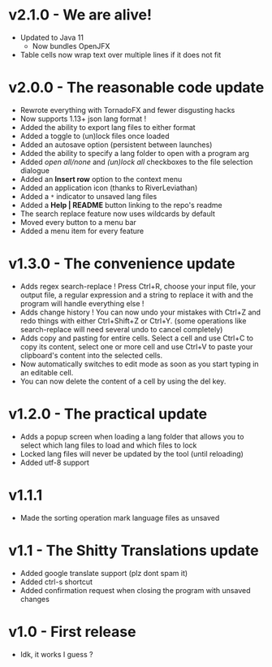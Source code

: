 # v2.1.0 - We are alive!
- Updated to Java 11
    - Now bundles OpenJFX
- Table cells now wrap text over multiple lines if it does not fit

# v2.0.0 - The reasonable code update

- Rewrote everything with TornadoFX and fewer disgusting hacks
- Now supports 1.13+ json lang format !
- Added the ability to export lang files to either format
- Added a toggle to (un)lock files once loaded
- Added an autosave option (persistent between launches)
- Added the ability to specify a lang folder to open with a program arg
- Added *open all/none* and *(un)lock all* checkboxes to the file selection dialogue
- Added an **Insert row** option to the context menu
- Added an application icon (thanks to RiverLeviathan)
- Added a `*` indicator to unsaved lang files
- Added a **Help | README** button linking to the repo's readme
- The search replace feature now uses wildcards by default
- Moved every button to a menu bar
- Added a menu item for every feature

# v1.3.0 - The convenience update

- Adds regex search-replace ! Press Ctrl+R, choose your input file, your output file, a regular expression and a string to replace it with and the program will handle everything else !
- Adds change history ! You can now undo your mistakes with Ctrl+Z and redo things with either Ctrl+Shift+Z or Ctrl+Y. (some operations like search-replace will need several undo to cancel completely)
- Adds copy and pasting for entire cells. Select a cell and use Ctrl+C to copy its content, select one or more cell and use Ctrl+V to paste your clipboard's content into the selected cells.
- Now automatically switches to edit mode as soon as you start typing in an editable cell.
- You can now delete the content of a cell by using the del key.

# v1.2.0 - The practical update

- Adds a popup screen when loading a lang folder that allows you to select which lang files to load and which files to lock
- Locked lang files will never be updated by the tool (until reloading)
- Added utf-8 support

# v1.1.1

- Made the sorting operation mark language files as unsaved

# v1.1 - The Shitty Translations update

- Added google translate support (plz dont spam it)
- Added ctrl-s shortcut
- Added confirmation request when closing the program with unsaved changes

# v1.0 - First release
- Idk, it works I guess ?